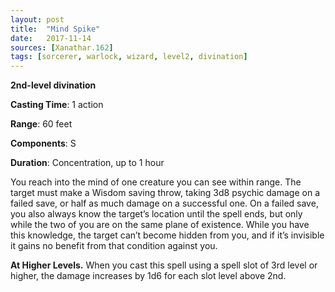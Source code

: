 ```yaml
---
layout: post
title:  "Mind Spike"
date:   2017-11-14
sources: [Xanathar.162]
tags: [sorcerer, warlock, wizard, level2, divination]
---
```


**2nd-level divination**

**Casting Time**: 1 action

**Range**: 60 feet

**Components**: S

**Duration**: Concentration, up to 1 hour

You reach into the mind of one creature you can see within range. The target must make a Wisdom saving throw, taking 3d8 psychic damage on a failed save, or half as much damage on a successful one. On a failed save, you also always know the target’s location until the spell ends, but only while the two of you are on the same plane of existence. While you have this knowledge, the target can’t become hidden from you, and if it’s invisible it gains no benefit from that condition against you.

**At Higher Levels.** When you cast this spell using a spell slot of 3rd level or higher, the damage increases by 1d6 for each slot level above 2nd.

